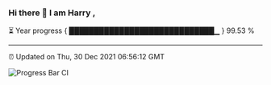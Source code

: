 ### Hi there 👋 I am Harry , 

⏳ Year progress { █████████████████████████████▁ } 99.53 %

---

⏰ Updated on Thu, 30 Dec 2021 06:56:12 GMT

![Progress Bar CI](https://github.com/duykhang68/duykhang68/workflows/Progress%20Bar%20CI/badge.svg)
